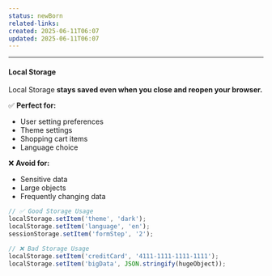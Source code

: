```yaml
---
status: newBorn
related-links: 
created: 2025-06-11T06:07
updated: 2025-06-11T06:07
---
```

---

#### Local Storage

Local Storage **stays saved even when you close and reopen your browser.**

✅ **Perfect for:**
- User setting preferences
- Theme settings
- Shopping cart items
- Language choice

❌ **Avoid for:**
- Sensitive data
- Large objects
- Frequently changing data

``` javascript
// ✅ Good Storage Usage
localStorage.setItem('theme', 'dark');
localStorage.setItem('language', 'en');
sessionStorage.setItem('formStep', '2');

// ❌ Bad Storage Usage
localStorage.setItem('creditCard', '4111-1111-1111-1111');
localStorage.setItem('bigData', JSON.stringify(hugeObject));
```

